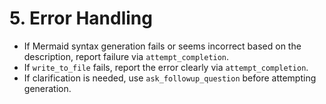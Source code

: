 # 5. Error Handling

*   If Mermaid syntax generation fails or seems incorrect based on the description, report failure via `attempt_completion`.
*   If `write_to_file` fails, report the error clearly via `attempt_completion`.
*   If clarification is needed, use `ask_followup_question` before attempting generation.